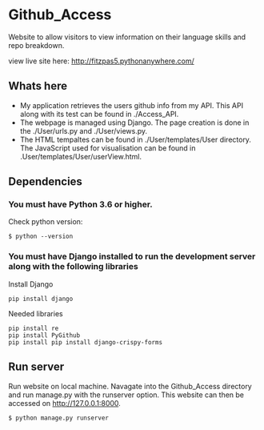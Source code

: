 # Github_Access
Website to allow visitors to view information on their language skills and repo breakdown.

view live site here: http://fitzpas5.pythonanywhere.com/

## Whats here
* My application retrieves the users github info from my API. This API along with its test can be found in ./Access_API.
* The webpage is managed using Django. The page creation is done in the ./User/urls.py and ./User/views.py. 
* The HTML tempaltes can be found in ./User/templates/User directory. The JavaScript used for visualisation can be found in .User/templates/User/userView.html.

## Dependencies
### You must have Python 3.6 or higher.
Check python version:
```
$ python --version
```
###  You must have Django installed to run the development server along with the following libraries
Install Django
```
pip install django
```
Needed libraries
```
pip install re
pip install PyGithub
pip install pip install django-crispy-forms
```

## Run server
Run website on local machine.
Navagate into the Github_Access directory and run manage.py with the runserver option. This website can then be accessed on http://127.0.0.1:8000.
```
$ python manage.py runserver
```